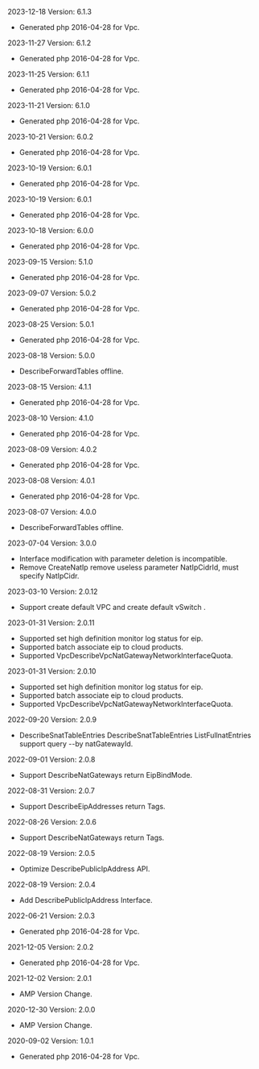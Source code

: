 2023-12-18 Version: 6.1.3
- Generated php 2016-04-28 for Vpc.

2023-11-27 Version: 6.1.2
- Generated php 2016-04-28 for Vpc.

2023-11-25 Version: 6.1.1
- Generated php 2016-04-28 for Vpc.

2023-11-21 Version: 6.1.0
- Generated php 2016-04-28 for Vpc.

2023-10-21 Version: 6.0.2
- Generated php 2016-04-28 for Vpc.

2023-10-19 Version: 6.0.1
- Generated php 2016-04-28 for Vpc.

2023-10-19 Version: 6.0.1
- Generated php 2016-04-28 for Vpc.

2023-10-18 Version: 6.0.0
- Generated php 2016-04-28 for Vpc.

2023-09-15 Version: 5.1.0
- Generated php 2016-04-28 for Vpc.

2023-09-07 Version: 5.0.2
- Generated php 2016-04-28 for Vpc.

2023-08-25 Version: 5.0.1
- Generated php 2016-04-28 for Vpc.

2023-08-18 Version: 5.0.0
- DescribeForwardTables offline.

2023-08-15 Version: 4.1.1
- Generated php 2016-04-28 for Vpc.

2023-08-10 Version: 4.1.0
- Generated php 2016-04-28 for Vpc.

2023-08-09 Version: 4.0.2
- Generated php 2016-04-28 for Vpc.

2023-08-08 Version: 4.0.1
- Generated php 2016-04-28 for Vpc.

2023-08-07 Version: 4.0.0
- DescribeForwardTables offline.

2023-07-04 Version: 3.0.0
- Interface modification with parameter deletion is incompatible.
- Remove CreateNatIp remove useless parameter NatIpCidrId, must specify NatIpCidr.

2023-03-10 Version: 2.0.12
- Support create default VPC and create default vSwitch .

2023-01-31 Version: 2.0.11
- Supported set high definition monitor log status for eip.
- Supported batch associate eip to cloud products.
- Supported VpcDescribeVpcNatGatewayNetworkInterfaceQuota.

2023-01-31 Version: 2.0.10
- Supported set high definition monitor log status for eip.
- Supported batch associate eip to cloud products.
- Supported VpcDescribeVpcNatGatewayNetworkInterfaceQuota.

2022-09-20 Version: 2.0.9
- DescribeSnatTableEntries DescribeSnatTableEntries ListFullnatEntries support query --by natGatewayId.

2022-09-01 Version: 2.0.8
- Support DescribeNatGateways return EipBindMode.

2022-08-31 Version: 2.0.7
- Support DescribeEipAddresses return Tags.

2022-08-26 Version: 2.0.6
- Support DescribeNatGateways return Tags.

2022-08-19 Version: 2.0.5
- Optimize DescribePublicIpAddress API.

2022-08-19 Version: 2.0.4
- Add DescribePublicIpAddress Interface.

2022-06-21 Version: 2.0.3
- Generated php 2016-04-28 for Vpc.

2021-12-05 Version: 2.0.2
- Generated php 2016-04-28 for Vpc.

2021-12-02 Version: 2.0.1
- AMP Version Change.

2020-12-30 Version: 2.0.0
- AMP Version Change.

2020-09-02 Version: 1.0.1
- Generated php 2016-04-28 for Vpc.

